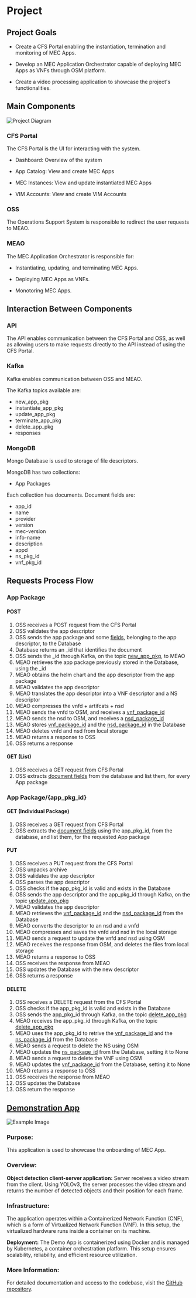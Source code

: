 # Project


## Project Goals

- Create a CFS Portal enabling the instantiation, termination and monitoring of MEC Apps.

- Develop an MEC Application Orchestrator capable of deploying MEC Apps as VNFs through OSM platform.

- Create a video processing application to showcase the project's functionalities.


## Main Components

![Project Diagram](./images/Drawing6.png)


### CFS Portal

The CFS Portal is the UI for interacting with the system. 

- Dashboard: Overview of the system

- App Catalog: View and create MEC Apps

- MEC Instances: View and update instantiated MEC Apps

- VIM Accounts: View and create VIM Accounts


### OSS

The Operations Support System is responsible to redirect the user requests to MEAO.


### MEAO

The MEC Application Orchestrator is responsible for:

- Instantiating, updating, and terminating MEC Apps.

- Deploying MEC Apps as VNFs.

- Monotoring MEC Apps.

## Interaction Between Components

### API

The API enables communication between the CFS Portal and OSS, as well as allowing users to make requests directly to the API instead of using the CFS Portal.

### Kafka

Kafka enables communication between OSS and MEAO.

The Kafka topics available are: 
- new_app_pkg <a id="new_app_pkg"></a>
- instantiate_app_pkg <a id="instantiate_app_pkg"></a>
- update_app_pkg <a id="update_app_pkg"></a>
- terminate_app_pkg <a id="terminate_app_pkg"></a>
- delete_app_pkg <a id="delete_app_pkg"></a>
- responses <a id="responses"></a>


### MongoDB

Mongo Database is used to storage of file descriptors. 

MongoDB has two collections:
- App Packages


Each collection has documents. Document fields are: <a id="document-fields"></a>
- app_id
- name
- provider
- version
- mec-version
- info-name
- description
- appd
- ns_pkg_id
- vnf_pkg_id


## Requests Process Flow

### App Package

#### POST
1. OSS receives a POST request from the CFS Portal
2. OSS validates the app descriptor
3. OSS sends the app package and some [fields](#document-fields), belonging to the app descriptor, to the Database
4. Database returns an _id that identifies the document
5. OSS sends the _id through Kafka, on the topic [new_app_pkg](#new_app_pkg), to MEAO
6. MEAO retrieves the app package previously stored in the Database, using the _id
7. MEAO obtains the helm chart and the app descriptor from the app package
8. MEAO validates the app descriptor
9. MEAO translates the app descriptor into a VNF descriptor and a NS descriptor
10. MEAO compresses the vnfd + artifcats + nsd
11. MEAO sends the vnfd to OSM, and receives a [vnf_package_id](#document-fields)
12. MEAO sends the nsd to OSM, and receives a [nsd_package_id](#document-fields)
13. MEAO stores [vnf_package_id](#document-fields) and the [nsd_package_id](#document-fields) in the Database
14. MEAO deletes vnfd and nsd from local storage
15. MEAO returns a response to OSS
16. OSS returns a response 


#### GET (List) 
1. OSS receives a GET request from CFS Portal
2. OSS extracts [document fields](#document-fields) from the database and list them, for every App package

### App Package/{app_pkg_id}

#### GET (Individual Package)
1. OSS receives a GET request from CFS Portal
2. OSS extracts the [document fields](#document-fields) using the app_pkg_id, from the database, and list them, for the requested App package


#### PUT
1. OSS receives a PUT request from the CFS Portal
2. OSS unpacks archive
3. OSS validates the app descriptor
3. OSS parses the app descriptor
4. OSS checks if the app_pkg_id is valid and exists in the Database  
5. OSS sends the app descriptor and the app_pkg_id through Kafka, on the topic [update_app_pkg](#update_app_pkg)
6. MEAO validates the app descriptor
7. MEAO retrieves the [vnf_package_id](#document-fields) and the [nsd_package_id](#document-fields) from the Database
8. MEAO converts the descriptor to an nsd and a vnfd
9. MEAO compresses and saves the vnfd and nsd in the local storage
9. MEAO sends a request to update the vnfd and nsd using OSM
10. MEAO receives the response from OSM, and deletes the files from local storage
11. MEAO returns a response to OSS
12. OSS receives the response from MEAO
13. OSS updates the Database with the new descriptor 
14. OSS returns a response


#### DELETE
1. OSS receives a DELETE request from the CFS Portal
2. OSS checks if the app_pkg_id is valid and exists in the Database
3. OSS sends the app_pkg_id through Kafka, on the topic [delete_app_pkg](#delete_app_pkg)
4. MEAO receives the app_pkg_id through Kafka, on the topic [delete_app_pkg](#delete_app_pkg)
5. MEAO uses the app_pkg_id to retrive the [vnf_package_id](#document-fields) and the [ns_package_id](#document-fields) from the Database
6. MEAO sends a request to delete the NS using OSM
7. MEAO updates the [ns_package_id](#document-fields) from the Database, setting it to None
8. MEAO sends a request to delete the VNF using OSM
9. MEAO updates the [vnf_package_id](#document-fields) from the Database, setting it to None
10. MEAO returns a response to OSS
11. OSS receives the response from MEAO
12. OSS updates the Database
13. OSS return the response


## [Demonstration App](https://github.com/PedroDSFerreira/video-object-detection)

![Example Image](./images/demo_app.png)

### Purpose:
This application is used to showcase the onboarding of MEC App.

### Overview:
**Object detection client-server application:**
Server receives a video stream from the client. Using YOLOv3, the server processes the video stream and returns the number of detected objects and their position for each frame.

### Infrastructure:
The application operates within a Containerized Network Function (CNF), which is a form of Virtualized Network Function (VNF). In this setup, the virtualized hardware runs inside a container on its machine.

**Deployment:**
The Demo App is containerized using Docker and is managed by Kubernetes, a container orchestration platform. This setup ensures scalability, reliability, and efficient resource utilization.

### More Information:
For detailed documentation and access to the codebase, visit the [GitHub repository](https://github.com/PedroDSFerreira/video-object-detection).